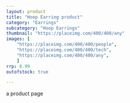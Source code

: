 ```yaml
---
layout: product
title: "Hoop Earring product"
category: "Earrings"
subcategory: "Hoop Earrings"
thumbnail: "https://placeimg.com/400/400/any"
images: [
    "https://placeimg.com/400/400/people",
    "https://placeimg.com/400/400/tech",
    "https://placeimg.com/400/400/any",
    ]
rrp: 8.99
outofstock: true

---
```


a product page